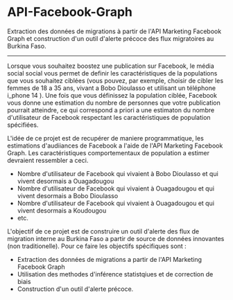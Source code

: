 # API-Facebook-Graph
Extraction des données de migrations à partir de l'API Marketing Facebook Graph et construction d'un outil d'alerte précoce des flux migratoires au Burkina Faso.

**********************************

Lorsque vous souhaitez boostez une publication sur Facebook, le média social social vous permet de definir les caractéristiques de la populations que vous souhaitez ciblées (vous pouvez, par exemple, choisir de cibler les femmes de 18 a 35 ans, vivant a Bobo Dioulasso et utilisant un téléphone i_phone 14 ). Une fois que vous définissez la population ciblée, Facebook vous donne une estimation du nombre de personnes que votre publication pourrait atteindre, ce qui correspond a priori a une estimaton du nombre d'utilisateur de Facebook respectant les caractéristiques de population spécifiées.

L'idée de ce projet est de recupérer de maniere programmatique, les estimations d'audiiances de Facebook a l'aide de l'API Marketing Facebook Graph. Les caractéristiques comportementaux de population a estimer devraient ressembler a ceci.
*  Nombre d'utilisateur de Facebook qui vivaient à Bobo Dioulasso et qui vivent desormais a Ouagadougou
*  Nombre d'utilisateur de Facebook qui vivaient à Ouagadougou et qui vivent desormais a Bobo Dioulasso
*  Nombre d'utilisateur de Facebook qui vivaient à Ouagadougou et qui vivent desormais a Koudougou
*  etc. 

L'objectif de ce projet est de construire un outil d'alerte des flux de migration interne au Burkina Faso a partir de source de données innovantes (non traditionelle). Pour ce faire les objectifs spécifiques sont :
* Extraction des données de migrations a partir de l'API Marketing Facebook Graph
* Utilisation des methodes d'inférence statistqiues et de correction de biais
* Construction d'un outil d'alerte précoce.
